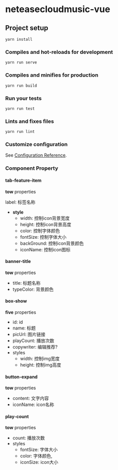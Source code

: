 # neteasecloudmusic-vue

## Project setup
```
yarn install
```

### Compiles and hot-reloads for development
```
yarn run serve
```

### Compiles and minifies for production
```
yarn run build
```

### Run your tests
```
yarn run test
```

### Lints and fixes files
```
yarn run lint
```

### Customize configuration
See [Configuration Reference](https://cli.vuejs.org/config/).

### Component Property

#### tab-feature-item

**tow** properties

label: 标签名称

- **style**
  - width: 控制icon背景宽度
  - height: 控制icon背景高度
  - color: 控制字体颜色
  - fontSize: 控制字体大小
  - backGround: 控制icon背景颜色
  - iconName: 控制icon图标

#### banner-title

**tow** properties

- title: 标题名称
- typeColor: 背景颜色

#### box-show

**five** properties

- id: id
- name: 标题
- picUrl: 图片链接
- playCount: 播放次数
- copywriter: 编辑推荐?
- styles
  - width: 控制img宽度
  - height: 控制img高度

#### button-expand

**tow** properties

- content: 文字内容
- iconName: icon名称

#### play-count

**tow** properties

- count: 播放次数
- styles
  - fontSize: 字体大小
  - color: 字体颜色,
  - iconSize: icon大小
